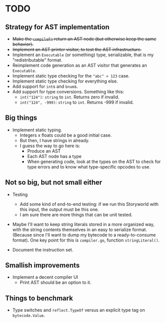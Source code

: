 # TODO

## Strategy for AST implementation

* ~~Make the `compileFn` return an AST node (but otherwise keep the same
  behavior).~~
* ~~Implement an AST printer visitor, to test the AST infrastructure.~~
* Implement an `Executable` (or something) type, serializable, that is my
  "redistributable" format.
* Reimplement code generation as an AST visitor that generates an `Executable`.
* Implement static type checking for the `"abc" > 123` case.
* Implement static type checking for everything else.
* Add support for `int`s and `bnum`s.
* Add support for type conversions. Something like this:
    * `int("124")`: `string` to `int`. Returns zero if invalid.
    * `int("124", -999)`: `string` to `int`. Returns -999 if invalid.

## Big things

* Implement static typing.
    * Integers x floats could be a good initial case.
    * But then, I have strings in already.
    * I guess the way to go here is:
        * Produce an AST
        * Each AST node has a type
        * When generating code, look at the types on the AST to check for type
          errors and to know what type-specific opcodes to use.

## Not so big, but not small either

* Testing
    * Add some kind of end-to-end testing: if we run this Storyworld with this
      input, the output must be this one.
    * I am sure there are more things that can be unit tested.
* Maybe I'll want to keep string literals stored in a more organized way, with
  the string contents themselves in an easy to serialize format. (Because since
  I'll want to dump my bytecode to a ready-to-consume format). One key point for
  this is `compiler.go`, function `stringLiteral()`.

* Document the instruction set.

## Smallish improvements

* Implement a decent compiler UI
    * Print AST should be an option to it.

## Things to benchmark

* Type switches and `reflect.TypeOf` versus an explicit type tag on
  `bytecode.Value`.
